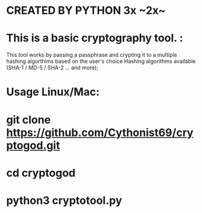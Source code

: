 # CREATED BY PYTHON 3x ~2x~
# This is a basic cryptography tool. :
This tool works by passing a passphrase and crypting it to a multiple hashing algorthims based on the user's choice Hashing algorithms available (SHA-1 / MD-5 / SHA-2 ... and more);
# Usage Linux/Mac:
  # git clone https://github.com/Cythonist69/cryptogod.git 
  # cd cryptogod 
  # python3 cryptotool.py 


